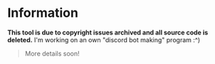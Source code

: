 # Information
**This tool is due to copyright issues archived and all source code is deleted.**
I'm working on an own "discord bot making" program :^)
> More details soon!
